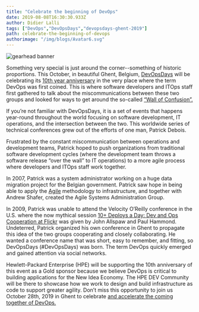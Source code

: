 ```yaml
---
title: "Celebrate the beginning of DevOps"
date: 2019-08-08T16:30:30.933Z
author: Didier Lalli 
tags: ["DevOps","DevOpsDays","devopsdays-ghent-2019"]
path: celebrate-the-beginning-of-devops
authorimage: "/img/blogs/Avatar6.svg"
---
```

![gearhead banner](https://hpe-developer-portal.s3.amazonaws.com/uploads/media/2019/8/gearhead-banner-1565283401379.png)

Something very special is just around the corner--something of historic proportions. This October, in beautiful Ghent, Belgium, [DevOpsDays](https://devopsdays.org/) will be celebrating its [10th year anniversary](https://devopsdays.org/events/2019-ghent/welcome/) in the very place where the term DevOps was first coined. This is where software developers and ITOps staff first gathered to talk about the miscommunications between these two groups and looked for ways to get around the so-called [“Wall of Confusion”. ](https://sellegi.se/glossary/wall-of-confusion/)

If you’re not familiar with DevOpsDays, it is a set of events that happens year-round throughout the world focusing on software development, IT operations, and the intersection between the two. This worldwide series of technical conferences grew out of the efforts of one man, Patrick Debois. 

Frustrated by the constant miscommunication between operations and development teams, Patrick hoped to push organizations from traditional software development cycles (where the development team throws a software release “over the wall” to IT operations) to a more agile process where developers and ITOps staff work together.

In 2007, Patrick was a system administrator working on a huge data migration project for the Belgian government. Patrick saw hope in being able to apply the [Agile](https://agilemanifesto.org/) methodology to infrastructure, and together with Andrew Shafer, created the Agile Systems Administration Group. 

In 2009, Patrick was unable to attend the Velocity O’Reilly conference in the U.S. where the now mythical session [10+ Deploys a Day: Dev and Ops Cooperation at Flickr](https://fr.slideshare.net/jallspaw/10-deploys-per-day-dev-and-ops-cooperation-at-flickr/15-Lowering_risk_of_changethrough_tools) was given by John Allspaw and Paul Hammond. Undeterred, Patrick organized his own conference in Ghent to propagate this idea of the two groups cooperating and closely collaborating. He wanted a conference name that was short, easy to remember, and fitting, so DevOpsDays (#DevOpsDays) was born. The term DevOps quickly emerged and gained attention via social networks.

Hewlett-Packard Enterprise (HPE) will be supporting the 10th anniversary of this event as a Gold sponsor because we believe DevOps is critical to building applications for the New Idea Economy. The HPE DEV Community will be there to showcase how we work to design and build infrastructure as code to support greater agility. Don’t miss this opportunity to join us October 28th, 2019 in Ghent to celebrate [and accelerate the coming together of DevOps.](http://cloudplatformonline.com/rs/248-TPC-286/images/DORA-State%20of%20DevOps.pdf)
